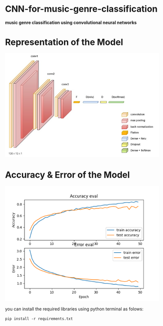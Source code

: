 # CNN-for-music-genre-classification

**music genre classification using convolutional neural networks**

# Representation of the Model
![alt text](https://github.com/Akschan/CNN-for-music-genre-classification/blob/main/images/Diagram.jpg?raw=true)


# Accuracy & Error of the Model
![alt text](https://github.com/Akschan/CNN-for-music-genre-classification/blob/main/images/CNN.png?raw=true)



you can install the required libraries using python terminal as folows: 


`pip install -r requirements.txt`
